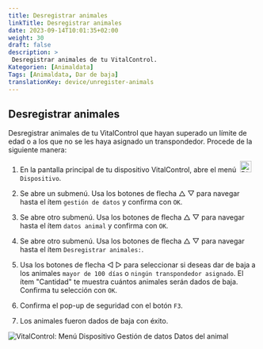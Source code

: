 ```yaml
---
title: Desregistrar animales
linkTitle: Desregistrar animales
date: 2023-09-14T10:01:35+02:00
weight: 30
draft: false
description: >
 Desregistrar animales de tu VitalControl.
Kategorien: [Animaldata]
Tags: [Animaldata, Dar de baja]
translationKey: device/unregister-animals
---
```

## Desregistrar animales

Desregistrar animales de tu VitalControl que hayan superado un límite de edad o a los que no se les haya asignado un transpondedor. Procede de la siguiente manera:

1. En la pantalla principal de tu dispositivo VitalControl, abre el menú &nbsp;<img src="/icons/device.svg" width="23" align="bottom" alt="Dispositivo" /> `Dispositivo`.

2. Se abre un submenú. Usa los botones de flecha △ ▽ para navegar hasta el ítem `gestión de datos` y confirma con `OK`.

3. Se abre otro submenú. Usa los botones de flecha △ ▽ para navegar hasta el ítem `datos animal` y confirma con `OK`.

4. Se abre otro submenú. Usa los botones de flecha △ ▽ para navegar hasta el ítem `Desregistrar animales:`.

5. Usa los botones de flecha ◁ ▷ para seleccionar si deseas dar de baja a los animales `mayor de 100 días` o `ningún transpondedor asignado`. El ítem "Cantidad" te muestra cuántos animales serán dados de baja. Confirma tu selección con `OK`.

6. Confirma el pop-up de seguridad con el botón `F3`.

7. Los animales fueron dados de baja con éxito.

![VitalControl: Menú Dispositivo Gestión de datos Datos del animal](../images/unregister.png "Dar de baja")
